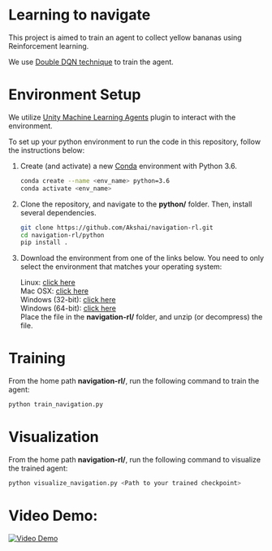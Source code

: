 # Learning to navigate
This project is aimed to train an agent to collect yellow bananas using Reinforcement learning.

We use [Double DQN technique](https://arxiv.org/abs/1509.06461) to train the agent.

# Environment Setup

We utilize [Unity Machine Learning Agents](https://github.com/Unity-Technologies/ml-agents) plugin to interact with the environment. 

To set up your python environment to run the code in this repository, follow the instructions below:

1. Create (and activate) a new [Conda](https://docs.anaconda.com/anaconda/install/) environment with Python 3.6.

    ```bash
    conda create --name <env_name> python=3.6
    conda activate <env_name>
    ```


2. Clone the repository, and navigate to the **python/** folder. Then, install several dependencies.

    ```bash
    git clone https://github.com/Akshai/navigation-rl.git
    cd navigation-rl/python
    pip install .
    ```
    
    
3.  Download the environment from one of the links below. You need to only select the environment that matches your operating system:

    Linux: [click here](https://s3-us-west-1.amazonaws.com/udacity-drlnd/P1/Banana/Banana_Linux.zip) <br />
    Mac OSX: [click here](https://s3-us-west-1.amazonaws.com/udacity-drlnd/P1/Banana/Banana.app.zip)<br />
    Windows (32-bit): [click here](https://s3-us-west-1.amazonaws.com/udacity-drlnd/P1/Banana/Banana_Windows_x86.zip)<br />
    Windows (64-bit): [click here](https://s3-us-west-1.amazonaws.com/udacity-drlnd/P1/Banana/Banana_Windows_x86_64.zip)<br />
    Place the file in the **navigation-rl/** folder, and unzip (or decompress) the file.

# Training

From the home path **navigation-rl/**, run the following command to train the agent:

```bash
python train_navigation.py
```

# Visualization

From the home path **navigation-rl/**, run the following command to visualize the trained agent:

```bash
python visualize_navigation.py <Path to your trained checkpoint>
```

# Video Demo: <br />
[![Video Demo](https://img.youtube.com/vi/X4UUIjYRwLA/0.jpg)](https://www.youtube.com/watch?v=X4UUIjYRwLA)






